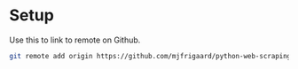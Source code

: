 # Setup

Use this to link to remote on Github.

```bash
git remote add origin https://github.com/mjfrigaard/python-web-scraping.git
```


